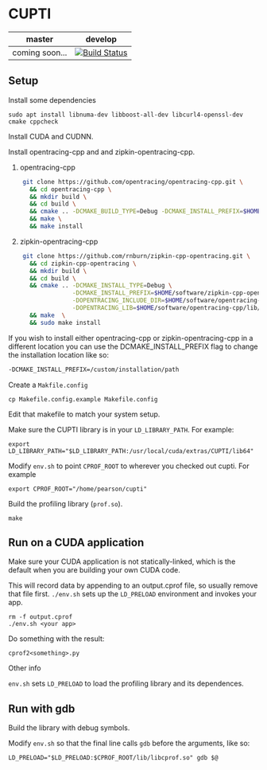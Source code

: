 # CUPTI

| master | develop |
|--------|---------|
| coming soon... | [![Build Status](https://travis-ci.org/cwpearson/cupti.svg?branch=develop)](https://travis-ci.org/cwpearson/cupti)

## Setup

Install some dependencies

    sudo apt install libnuma-dev libboost-all-dev libcurl4-openssl-dev cmake cppcheck

Install CUDA and CUDNN.

Install opentracing-cpp and and zipkin-opentracing-cpp.

1. opentracing-cpp

```bash
    git clone https://github.com/opentracing/opentracing-cpp.git \
      && cd opentracing-cpp \
      && mkdir build \
      && cd build \
      && cmake .. -DCMAKE_BUILD_TYPE=Debug -DCMAKE_INSTALL_PREFIX=$HOME/software/opentracing-cpp \
      && make \
      && make install
```


2. zipkin-opentracing-cpp

```bash
    git clone https://github.com/rnburn/zipkin-cpp-opentracing.git \
      && cd zipkin-cpp-opentracing \
      && mkdir build \
      && cd build \
      && cmake .. -DCMAKE_INSTALL_TYPE=Debug \
                  -DCMAKE_INSTALL_PREFIX=$HOME/software/zipkin-cpp-opentracing \
                  -DOPENTRACING_INCLUDE_DIR=$HOME/software/opentracing-cpp/include \
                  -DOPENTRACING_LIB=$HOME/software/opentracing-cpp/lib/libopentracing.so \
      && make  \
      && sudo make install
```


If you wish to install either opentracing-cpp or zipkin-opentracing-cpp in a different
location you can use the DCMAKE_INSTALL_PREFIX flag to change the installation location like so:

```bash
-DCMAKE_INSTALL_PREFIX=/custom/installation/path
```

Create a `Makfile.config`

    cp Makefile.config.example Makefile.config

Edit that makefile to match your system setup.

Make sure the CUPTI library is in your `LD_LIBRARY_PATH`. For example:

    export LD_LIBRARY_PATH="$LD_LIBRARY_PATH:/usr/local/cuda/extras/CUPTI/lib64"

Modify `env.sh` to point `CPROF_ROOT` to wherever you checked out cupti. For example

    export CPROF_ROOT="/home/pearson/cupti"

Build the profiling library (`prof.so`).

    make

## Run on a CUDA application

Make sure your CUDA application is not statically-linked, which is the default when you are building your own CUDA code.

This will record data by appending to an output.cprof file, so usually remove that file first. `./env.sh` sets up the `LD_PRELOAD` environment and invokes your app.

    rm -f output.cprof
    ./env.sh <your app>

Do something with the result:

    cprof2<something>.py

Other info

`env.sh` sets `LD_PRELOAD` to load the profiling library and its dependences.

## Run with gdb

Build the library with debug symbols.

Modify `env.sh` so that the final line calls `gdb` before the arguments, like so:

    LD_PRELOAD="$LD_PRELOAD:$CPROF_ROOT/lib/libcprof.so" gdb $@